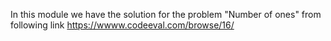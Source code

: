 In this module we have the solution for the problem "Number of ones" from following link
https://wwww.codeeval.com/browse/16/
